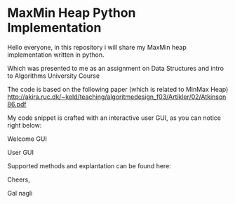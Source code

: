 # MaxMin Heap Python Implementation
Hello everyone,
in this repository i will share my MaxMin heap implementation written in python. 

Which was presented to me as an assignment on Data Structures and intro to Algorithms University Course

The code is based on the following paper (which is related to MinMax Heap)
<http://akira.ruc.dk/~keld/teaching/algoritmedesign_f03/Artikler/02/Atkinson86.pdf>

My code snippet is crafted with an interactive user GUI, as you can notice right below:

Welcome GUI

User GUI

Supported methods and explantation can be found here: <explantation>
  
Cheers,

Gal nagli

